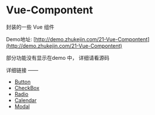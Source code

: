 # Vue-Compontent
封装的一些 Vue 组件


Demo地址: [http://demo.zhukejin.com/21-Vue-Compontent](http://demo.zhukejin.com/21-Vue-Compontent)


部分功能没有显示在demo 中， 详细请看源码

详细链接
——

- [Button](http://demo.zhukejin.com/21-Vue-Compontent/button.html)
- [CheckBox](http://demo.zhukejin.com/21-Vue-Compontent/checkBox.html)
- [Radio](http://demo.zhukejin.com/21-Vue-Compontent/radio.html)
- [Calendar](http://demo.zhukejin.com/21-Vue-Compontent/calendar.html)
- [Modal](http://demo.zhukejin.com/21-Vue-Compontent/modal.html)
